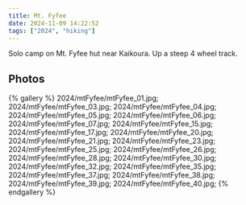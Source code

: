 ```yaml
---
title: Mt. Fyfee
date: 2024-11-09 14:22:52
tags: ["2024", "hiking"]
---
```


Solo camp on Mt. Fyfee hut near Kaikoura. Up a steep 4 wheel track.

## Photos

{% gallery %}
2024/mtFyfee/mtFyfee_01.jpg;
2024/mtFyfee/mtFyfee_03.jpg;
2024/mtFyfee/mtFyfee_04.jpg;
2024/mtFyfee/mtFyfee_05.jpg;
2024/mtFyfee/mtFyfee_06.jpg;
2024/mtFyfee/mtFyfee_07.jpg;
2024/mtFyfee/mtFyfee_15.jpg;
2024/mtFyfee/mtFyfee_17.jpg;
2024/mtFyfee/mtFyfee_20.jpg;
2024/mtFyfee/mtFyfee_21.jpg;
2024/mtFyfee/mtFyfee_23.jpg;
2024/mtFyfee/mtFyfee_25.jpg;
2024/mtFyfee/mtFyfee_26.jpg;
2024/mtFyfee/mtFyfee_28.jpg;
2024/mtFyfee/mtFyfee_30.jpg;
2024/mtFyfee/mtFyfee_32.jpg;
2024/mtFyfee/mtFyfee_35.jpg;
2024/mtFyfee/mtFyfee_37.jpg;
2024/mtFyfee/mtFyfee_38.jpg;
2024/mtFyfee/mtFyfee_39.jpg;
2024/mtFyfee/mtFyfee_40.jpg;
{% endgallery %}
